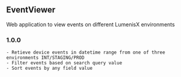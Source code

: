 ## EventViewer

Web application to view events on different LumenisX environments

### 1.0.0
	- Retieve device events in datetime range from one of three environments INT/STAGING/PROD
	- Filter events based on search query value
	- Sort events by any field value